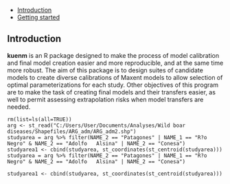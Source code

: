 -   [Introduction](#introduction)
-   [Getting started](#getting-started)


Introduction
------------

**kuenm** is an R package designed to make the process of model calibration and final model creation easier and more reproducible, and at the same time more robust. The aim of this package is to design suites of candidate models to create diverse calibrations of Maxent models to allow selection of optimal parameterizations for each study. Other objectives of this program are to make the task of creating final models and their transfers easier, as well to permit assessing extrapolation risks when model transfers are needed.

    rm(list=ls(all=TRUE))
    arg <- st_read("C:/Users/User/Documents/Analyses/Wild boar       
    diseases/Shapefiles/ARG_adm/ARG_adm2.shp")
    studyarea = arg %>% filter(NAME_2 == "Patagones" | NAME_1 == "R?o Negro" & NAME_2 == "Adolfo   Alsina" | NAME_2 == "Conesa")
    studyarea1 <- cbind(studyarea, st_coordinates(st_centroid(studyarea)))
    studyarea = arg %>% filter(NAME_2 == "Patagones" | NAME_1 == "R?o Negro" & NAME_2 == "Adolfo   Alsina" | NAME_2 == "Conesa")

    studyarea1 <- cbind(studyarea, st_coordinates(st_centroid(studyarea)))

